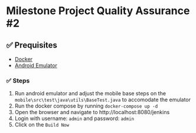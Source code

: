 # Milestone Project Quality Assurance #2

## :white_check_mark: Prequisites

- [Docker](https://www.docker.com/)
- [Android Emulator](https://developer.android.com/studio)

### :white_check_mark: Steps

1. Run android emulator and adjust the mobile base steps on the `mobile\src\test\java\utils\BaseTest.java` to accomodate the emulator
2. Run the docker compose by running `docker-compose up -d`
3. Open the browser and navigate to http://localhost:8080/jenkins
4. Login with username: `admin` and password: `admin`
5. Click on the `Build Now`